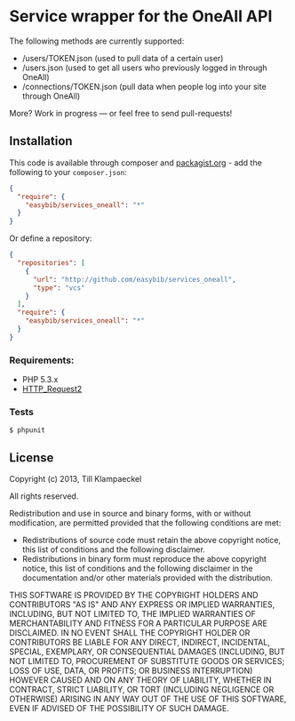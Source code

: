 # Service wrapper for the OneAll API

The following methods are currently supported:

 * /users/TOKEN.json (used to pull data of a certain user)
 * /users.json (used to get all users who previously logged in through OneAll)
 * /connections/TOKEN.json (pull data when people log into your site through OneAll)

More? Work in progress — or feel free to send pull-requests!

## Installation

This code is available through composer and [packagist.org](https://packagist.org/packages/easybib/services_oneall) - add the following to your `composer.json`:

```json
{
  "require": {
    "easybib/services_oneall": "*"
  }
}
```

Or define a repository:

```json
{
  "repositories": [
    {
      "url": "http://github.com/easybib/services_oneall",
      "type": "vcs"
    }
  ],
  "require": {
    "easybib/services_oneall": "*"
  }
}
```

### Requirements:

 * PHP 5.3.x
 * [HTTP_Request2](http://pear.php.net/package/HTTP_Request2)

### Tests

```
$ phpunit
```

## License

Copyright (c) 2013, Till Klampaeckel

All rights reserved.

Redistribution and use in source and binary forms, with or without modification, are permitted provided that the following conditions are met:

 * Redistributions of source code must retain the above copyright notice, this list of conditions and the following disclaimer.
 * Redistributions in binary form must reproduce the above copyright notice, this list of conditions and the following disclaimer in the documentation and/or other materials provided with the distribution.

THIS SOFTWARE IS PROVIDED BY THE COPYRIGHT HOLDERS AND CONTRIBUTORS "AS IS" AND ANY EXPRESS OR IMPLIED WARRANTIES, INCLUDING, BUT NOT LIMITED TO, THE IMPLIED WARRANTIES OF MERCHANTABILITY AND FITNESS FOR A PARTICULAR PURPOSE ARE DISCLAIMED. IN NO EVENT SHALL THE COPYRIGHT HOLDER OR CONTRIBUTORS BE LIABLE FOR ANY DIRECT, INDIRECT, INCIDENTAL, SPECIAL, EXEMPLARY, OR CONSEQUENTIAL DAMAGES (INCLUDING, BUT NOT LIMITED TO, PROCUREMENT OF SUBSTITUTE GOODS OR SERVICES; LOSS OF USE, DATA, OR PROFITS; OR BUSINESS INTERRUPTION) HOWEVER CAUSED AND ON ANY THEORY OF LIABILITY, WHETHER IN CONTRACT, STRICT LIABILITY, OR TORT (INCLUDING NEGLIGENCE OR OTHERWISE) ARISING IN ANY WAY OUT OF THE USE OF THIS SOFTWARE, EVEN IF ADVISED OF THE POSSIBILITY OF SUCH DAMAGE.
